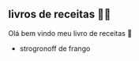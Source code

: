 ## 	livros de receitas :man_cook:

Olá bem vindo meu livro de receitas :wave:

- strogronoff de frango

#### 
